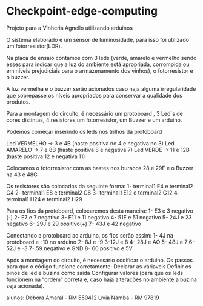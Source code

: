 # Checkpoint-edge-computing

Projeto para a Vinheria Agnello utilizando arduinos

O sistema elaborado é um sensor de luminosidade, para isso foi utilizado um fotorresistor(LDR).

Na placa de ensaio contamos com 3 leds (verde, amarelo e vermelho sendo esses para indicar que a luz do ambiente está apropriada, corrompida ou em níveis prejudiciais para o armazenamento dos vinhos), o fotorresistor e o buzzer.

A luz vermelha e o buzzer serão acionados caso haja alguma irregularidade que sobrepasse os níveis apropriados para conservar a qualidade dos produtos.

Para a montagem do circuito, é necessário um protoboard , 3 Led´s de cores distintas, 4 resistores,um fotorresistor, um Buzzer e um arduino.

Podemos começar inserindo os leds nos trilhos da protoboard

Led VERMELHO -> 3 e 4B (haste positiva no 4 e negativa no 3)
Led AMARELO -> 7 e 8B (haste positiva 8 e negativa 7)
Led VERDE -> 11 e 12B (haste positiva 12 e negativa 11)

Colocamos o fotorresistor com as hastes nos buracos 28 e 29F
e o Buzzer na 43 e 48G

Os resistores são colocados da seguinte forma:
1- terminal1 E4 e terminal2 G4
2- terminal1 E8 e terminal2 G8
3- terminal1 E12 e terminal2 G12
4- terminal1 H24 e terminal2 H29

Para os fios da protoboard, colocaremos desta maneira:
1- E3 e 3 negativo (-)
2- E7 e 7 negativo
3- E11 e 11 negativo
4- 51E e 51 negativo
5- 24J e 23 negativo 
6- 29J e 29 positivo(+) 
7- 43J e 42 negativo 

Conectando a protoboard ao arduino, os fios serão assim:
1- 4J na protoboard e -10 no arduino
2- 8J e -9
3-12J e 8
4- 28J e AO
5- 48J e 7
6- 52J e -3
7- 59 negativo e GND
8- 60 positivo e 5V


Após a montagem do circuito, é necessário codificar o arduino. 
Os passos para que o código funcione corretamente:
Declarar as váriaveis
Definir os pinos de led e buzina como saída
Configurar valores (para que os leds funcionem na "ordem" correta e, caso haja alterações no ambiente a buzina seja acionada).





alunos:
Debora Amaral - RM 550412
Lívia Namba - RM 97819




